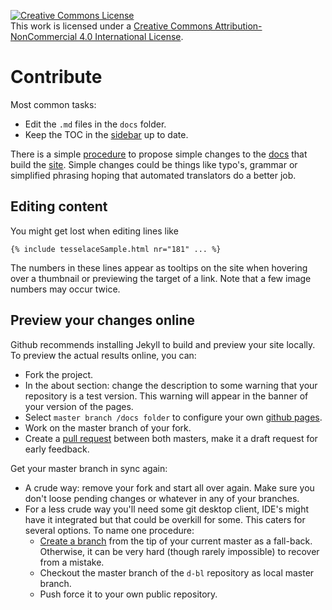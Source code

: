 <a rel="license" href="http://creativecommons.org/licenses/by-nc/4.0/"><img alt="Creative Commons License" style="border-width:0" src="https://i.creativecommons.org/l/by-nc/4.0/88x31.png" /></a><br />This work is licensed under a <a rel="license" href="http://creativecommons.org/licenses/by-nc/4.0/">Creative Commons Attribution-NonCommercial 4.0 International License</a>.

Contribute
==========

Most common tasks:
* Edit the `.md` files in the `docs` folder.
* Keep the TOC in the [sidebar] up to date.

There is a simple [procedure] to propose simple changes to the [docs] that build the [site].
Simple changes could be things like typo's, grammar or
simplified phrasing hoping that automated translators do a better job.

[procedure]: https://help.github.com/articles/editing-files-in-another-user-s-repository/
[docs]: https://github.com/d-bl/tesselace-to-gf/tree/master/docs
[sidebar]: https://github.com/d-bl/tesselace-to-gf/tree/master/docs/_includes/Sidebar.html
[site]: https://d-bl.github.io/tesselace-to-gf/

Editing content
------------
You might get lost when editing lines like 

    {% include tesselaceSample.html nr="181" ... %}

The numbers in these lines appear as tooltips on the site when hovering over a thumbnail
or previewing the target of a link.
Note that a few image numbers may occur twice.

Preview your changes online
---------------------------

Github recommends installing Jekyll to build and preview your site locally. 
To preview the actual results online, you can:
 
* Fork the project.
* In the about section: change the description to some warning that your repository is a test version.
  This warning will appear in the banner of your version of the pages.
* Select `master branch /docs folder` to configure your own [github pages].
* Work on the master branch of your fork.
* Create a [pull request] between both masters, make it a draft request for early feedback.

[github pages]: https://docs.github.com/en/github/working-with-github-pages/configuring-a-publishing-source-for-your-github-pages-site#choosing-a-publishing-source
[pull request]: https://docs.github.com/en/github/collaborating-with-issues-and-pull-requests/creating-a-pull-request-from-a-fork

Get your master branch in sync again:

* A crude way: remove your fork and start all over again.
  Make sure you don't loose pending changes or whatever in any of your branches.
* For a less crude way you'll need some git desktop client,
  IDE's might have it integrated but that could be overkill for some. 
  This caters for several options. To name one procedure: 
  * [Create a branch](https://www.wikihow.com/Create-a-Branch-on-GitHub)
    from the tip of your current master as a fall-back.
    Otherwise, it can be very hard (though rarely impossible) to recover from a mistake.
  * Checkout the master branch of the `d-bl` repository as local master branch.
  * Push force it to your own public repository.
